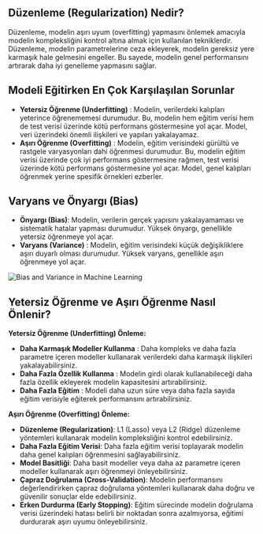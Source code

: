 ## Düzenleme (Regularization) Nedir?
Düzenleme, modelin aşırı uyum (overfitting) yapmasını önlemek amacıyla modelin kompleksliğini kontrol altına almak için kullanılan tekniklerdir.
Düzenleme, modelin parametrelerine ceza ekleyerek, modelin gereksiz yere karmaşık hale gelmesini engeller. 
Bu sayede, modelin genel performansını artırarak daha iyi genelleme yapmasını sağlar.

## Modeli Eğitirken En Çok Karşılaşılan Sorunlar
* **Yetersiz Öğrenme (Underfitting)** : Modelin, verilerdeki kalıpları yeterince öğrenememesi durumudur. Bu, modelin hem eğitim verisi hem de test verisi üzerinde
kötü performans göstermesine yol açar. Model, veri üzerindeki önemli ilişkileri ve yapıları yakalayamaz.
* **Aşırı Öğrenme (Overfitting)** : Modelin, eğitim verisindeki gürültü ve rastgele varyasyonları dahi öğrenmesi durumudur. Bu, modelin eğitim verisi üzerinde çok iyi performans göstermesine rağmen, test verisi üzerinde kötü performans göstermesine yol açar.
Model, genel kalıpları öğrenmek yerine spesifik örnekleri ezberler.

## Varyans ve Önyargı (Bias)
* **Önyargı (Bias)**: Modelin, verilerin gerçek yapısını yakalayamaması ve sistematik hatalar yapması durumudur.
Yüksek önyargı, genellikle yetersiz öğrenmeye yol açar.
* **Varyans (Variance)** : Modelin, eğitim verisindeki küçük değişikliklere aşırı duyarlı olması durumudur. Yüksek varyans, genellikle aşırı öğrenmeye yol açar.

![Bias and Variance in Machine Learning](https://media.geeksforgeeks.org/wp-content/uploads/20230829151403/Bias-and-Variance-in-Machine-Learning.webp)

## Yetersiz Öğrenme ve Aşırı Öğrenme Nasıl Önlenir?
**Yetersiz Öğrenme (Underfitting) Önleme:**

- **Daha Karmaşık Modeller Kullanma** : Daha kompleks ve daha fazla parametre içeren modeller kullanarak verilerdeki daha karmaşık ilişkileri yakalayabilirsiniz.
- **Daha Fazla Özellik Kullanma** : Modelin girdi olarak kullanabileceği daha fazla özellik ekleyerek modelin kapasitesini artırabilirsiniz.
- **Daha Fazla Eğitim** : Modeli daha uzun süre veya daha fazla sayıda eğitim verisiyle eğiterek performansını artırabilirsiniz. <br>

**Aşırı Öğrenme (Overfitting) Önleme:**
- **Düzenleme (Regularization)**: L1 (Lasso) veya L2 (Ridge) düzenleme yöntemleri kullanarak modelin kompleksliğini kontrol edebilirsiniz.
- **Daha Fazla Eğitim Verisi**: Daha fazla eğitim verisi toplayarak modelin daha genel kalıpları öğrenmesini sağlayabilirsiniz.
- **Model Basitliği**: Daha basit modeller veya daha az parametre içeren modeller kullanarak aşırı öğrenmeyi önleyebilirsiniz.
- **Çapraz Doğrulama (Cross-Validation)**: Modelin performansını değerlendirirken çapraz doğrulama yöntemleri kullanarak daha doğru ve güvenilir sonuçlar elde edebilirsiniz.
- **Erken Durdurma (Early Stopping)**: Eğitim sürecinde modelin doğrulama verisi üzerindeki hatası belirli bir noktadan sonra azalmıyorsa, eğitimi durdurarak aşırı uyumu önleyebilirsiniz.




